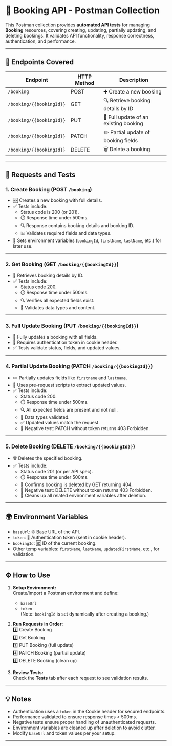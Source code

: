 # 🏨 Booking API - Postman Collection

This Postman collection provides **automated API tests** for managing **Booking** resources, covering creating, updating, partially updating, and deleting bookings. It validates API functionality, response correctness, authentication, and performance.

---

## 🚀 Endpoints Covered

| Endpoint                    | HTTP Method | Description                          |
|-----------------------------|-------------|------------------------------------|
| `/booking`                  | POST        | ➕ Create a new booking             |
| `/booking/{{bookingId}}`    | GET         | 🔍 Retrieve booking details by ID  |
| `/booking/{{bookingId}}`    | PUT         | 🔄 Full update of an existing booking |
| `/booking/{{bookingId}}`    | PATCH       | ✏️ Partial update of booking fields |
| `/booking/{{bookingId}}`    | DELETE      | 🗑️ Delete a booking                |

---

## 📝 Requests and Tests

### 1. Create Booking (POST `/booking`)

- 🆕 Creates a new booking with full details.
- ✅ Tests include:
  - Status code is 200 (or 201).
  - ⏱️ Response time under 500ms.
  - 🔍 Response contains booking details and booking ID.
  - 📊 Validates required fields and data types.
- 🔧 Sets environment variables (`bookingId`, `firstName`, `lastName`, etc.) for later use.

---

### 2. Get Booking (GET `/booking/{{bookingId}}`)

- 📖 Retrieves booking details by ID.
- ✅ Tests include:
  - Status code 200.
  - ⏱️ Response time under 500ms.
  - 🔍 Verifies all expected fields exist.
  - 📐 Validates data types and content.

---

### 3. Full Update Booking (PUT `/booking/{{bookingId}}`)

- 🔄 Fully updates a booking with all fields.
- 🔐 Requires authentication token in cookie header.
- ✅ Tests validate status, fields, and updated values.

---

### 4. Partial Update Booking (PATCH `/booking/{{bookingId}}`)

- ✏️ Partially updates fields like `firstname` and `lastname`.
- 🧠 Uses pre-request scripts to extract updated values.
- ✅ Tests include:
  - Status code 200.
  - ⏱️ Response time under 500ms.
  - 🔍 All expected fields are present and not null.
  - 📐 Data types validated.
  - ✅ Updated values match the request.
  - 🔐 Negative test: PATCH without token returns 403 Forbidden.

---

### 5. Delete Booking (DELETE `/booking/{{bookingId}}`)

- 🗑️ Deletes the specified booking.
- ✅ Tests include:
  - Status code 201 (or per API spec).
  - ⏱️ Response time under 500ms.
  - 🧹 Confirms booking is deleted by GET returning 404.
  - 🔐 Negative test: DELETE without token returns 403 Forbidden.
  - 🧼 Cleans up all related environment variables after deletion.

---

## 🌍 Environment Variables

- `baseUrl`: 🌐 Base URL of the API.
- `token`: 🔑 Authentication token (sent in cookie header).
- `bookingId`: 🆔 ID of the current booking.
- Other temp variables: `firstName`, `lastName`, `updatedFirstName`, etc., for validation.

---

## ⚙️ How to Use

1. **Setup Environment:**  
   Create/import a Postman environment and define:
   - `baseUrl`
   - `token`  
   (Note: `bookingId` is set dynamically after creating a booking.)

2. **Run Requests in Order:**  
   1️⃣ Create Booking  
   2️⃣ Get Booking  
   3️⃣ PUT Booking (full update)  
   4️⃣ PATCH Booking (partial update)  
   5️⃣ DELETE Booking (clean up)

3. **Review Tests:**  
   Check the **Tests** tab after each request to see validation results.

---

## 💡 Notes

- Authentication uses a `token` in the Cookie header for secured endpoints.
- Performance validated to ensure response times < 500ms.
- Negative tests ensure proper handling of unauthenticated requests.
- Environment variables are cleaned up after deletion to avoid clutter.
- Modify `baseUrl` and token values per your setup.
---

